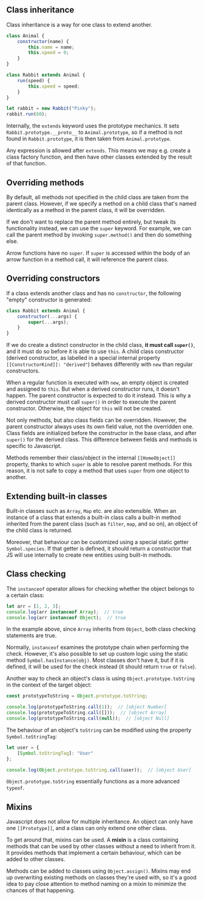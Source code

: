 ## Class inheritance

Class inheritance is a way for one class to extend another.

```js
class Animal {
    constructor(name) {
        this.name = name;
        this.speed = 0;
    }
}

class Rabbit extends Animal {
    run(speed) {
        this.speed = speed;
    }
}

let rabbit = new Rabbit("Pinky");
rabbit.run(60);
```

Internally, the `extends` keyword uses the prototype mechanics. It sets `Rabbit.prototype.__proto__` to `Animal.prototype`, so if a method is not found in `Rabbit.prototype`, it is then taken from `Animal.prototype`.

Any expression is allowed after `extends`. This means we may e.g. create a class factory function, and then have other classes extended by the result of that function.

## Overriding methods

By default, all methods not specified in the child class are taken from the parent class. However, if we specify a method on a child class that's named identically as a method in the parent class, it will be overridden.

If we don't want to replace the parent method entirely, but tweak its functionality instead, we can use the `super` keyword. For example, we can call the parent method by invoking `super.method()` and then do something else.

Arrow functions have no `super`. If `super` is accessed within the body of an arrow function in a method call, it will reference the parent class.

## Overriding constructors

If a class extends another class and has no `constructor`, the following "empty" constructor is generated:

```js
class Rabbit extends Animal {
    constructor(...args) {
        super(...args);
    }
}
```

If we do create a distinct constructor in the child class, **it must call `super()`**, and it must do so before it is able to use `this`. A child class constructor (derived constructor, as labelled in a special internal property `[[ConstructorKind]]: "derived"`) behaves differently with `new` than regular constructors.

When a regular function is executed with `new`, an empty object is created and assigned to `this`. But when a derived constructor runs, it doesn't happen. The parent constructor is expected to do it instead. This is why a derived constructor must call `super()` in order to execute the parent constructor. Otherwise, the object for `this` will not be created.

Not only methods, but also class fields can be overridden. However, the parent constructor always uses its own field value, not the overridden one. Class fields are initialized before the constructor in the base class, and after `super()` for the derived class. This difference between fields and methods is specific to Javascript.

Methods remember their class/object in the internal `[[HomeObject]]` property, thanks to which `super` is able to resolve parent methods. For this reason, it is not safe to copy a method that uses `super` from one object to another.

## Extending built-in classes

Built-in classes such as `Array`, `Map` etc. are also extensible. When an instance of a class that extends a built-in class calls a built-in method inherited from the parent class (such as `filter`, `map`, and so on), an object of the child class is returned.

Moreover, that behaviour can be customized using a special static getter `Symbol.species`. If that getter is defined, it should return a constructor that JS will use internally to create new entities using built-in methods.

## Class checking

The `instanceof` operator allows for checking whether the object belongs to a certain class:

```js
let arr = [1, 2, 3];
console.log(arr instanceof Array);  // true
console.log(arr instanceof Object);  // true
```

In the example above, since `Array` inherits from `Object`, both class checking statements are true.

Normally, `instanceof` examines the prototype chain when performing the check. However, it's also possible to set up custom logic using the static method `Symbol.hasInstance(obj)`. Most classes don't have it, but if it is defined, it will be used for the check instead (it should return `true` or `false`).

Another way to check an object's class is using `Object.prototype.toString` in the context of the target object:

```js
const prototypeToString = Object.prototype.toString;

console.log(prototypeToString.call(1));  // [object Number]
console.log(prototypeToString.call([]));  // [object Array]
console.log(prototypeToString.call(null));  // [object Null]
```

The behaviour of an object's `toString` can be modified using the property `Symbol.toStringTag`:

```js
let user = {
    [Symbol.toStringTag]: "User"
};

console.log(Object.prototype.toString.call(user));  // [object User]
```

`Object.prototype.toString` essentially functions as a more advanced `typeof`.

## Mixins

Javascript does not allow for multiple inheritance. An object can only have one `[[Prototype]]`, and a class can only extend one other class.

To get around that, mixins can be used. A **mixin** is a class containing methods that can be used by other classes without a need to inherit from it. It provides methods that implement a certain behaviour, which can be added to other classes.

Methods can be added to classes using `Object.assign()`. Mixins may end up overwriting existing methods on classes they're used with, so it's a good idea to pay close attention to method naming on a mixin to minimize the chances of that happening.
